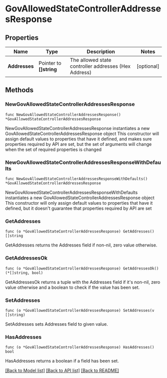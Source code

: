 # GovAllowedStateControllerAddressesResponse

## Properties

Name | Type | Description | Notes
------------ | ------------- | ------------- | -------------
**Addresses** | Pointer to **[]string** | The allowed state controller addresses (Hex Address) | [optional] 

## Methods

### NewGovAllowedStateControllerAddressesResponse

`func NewGovAllowedStateControllerAddressesResponse() *GovAllowedStateControllerAddressesResponse`

NewGovAllowedStateControllerAddressesResponse instantiates a new GovAllowedStateControllerAddressesResponse object
This constructor will assign default values to properties that have it defined,
and makes sure properties required by API are set, but the set of arguments
will change when the set of required properties is changed

### NewGovAllowedStateControllerAddressesResponseWithDefaults

`func NewGovAllowedStateControllerAddressesResponseWithDefaults() *GovAllowedStateControllerAddressesResponse`

NewGovAllowedStateControllerAddressesResponseWithDefaults instantiates a new GovAllowedStateControllerAddressesResponse object
This constructor will only assign default values to properties that have it defined,
but it doesn't guarantee that properties required by API are set

### GetAddresses

`func (o *GovAllowedStateControllerAddressesResponse) GetAddresses() []string`

GetAddresses returns the Addresses field if non-nil, zero value otherwise.

### GetAddressesOk

`func (o *GovAllowedStateControllerAddressesResponse) GetAddressesOk() (*[]string, bool)`

GetAddressesOk returns a tuple with the Addresses field if it's non-nil, zero value otherwise
and a boolean to check if the value has been set.

### SetAddresses

`func (o *GovAllowedStateControllerAddressesResponse) SetAddresses(v []string)`

SetAddresses sets Addresses field to given value.

### HasAddresses

`func (o *GovAllowedStateControllerAddressesResponse) HasAddresses() bool`

HasAddresses returns a boolean if a field has been set.


[[Back to Model list]](../README.md#documentation-for-models) [[Back to API list]](../README.md#documentation-for-api-endpoints) [[Back to README]](../README.md)


